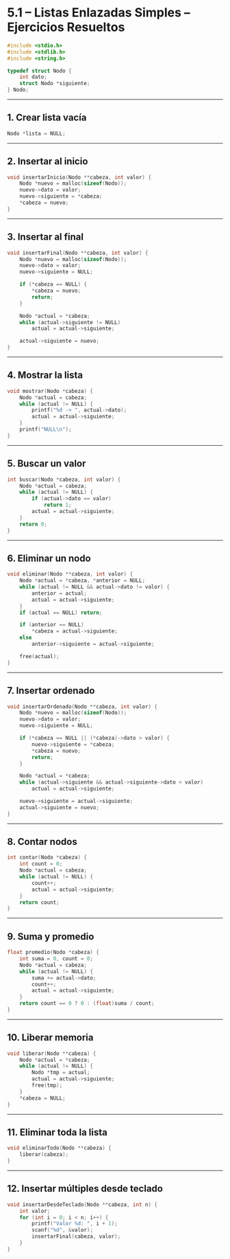 # 5.1 – Listas Enlazadas Simples – Ejercicios Resueltos

```c
#include <stdio.h>
#include <stdlib.h>
#include <string.h>

typedef struct Nodo {
    int dato;
    struct Nodo *siguiente;
} Nodo;
```

---

## 1. Crear lista vacía

```c
Nodo *lista = NULL;
```

---

## 2. Insertar al inicio

```c
void insertarInicio(Nodo **cabeza, int valor) {
    Nodo *nuevo = malloc(sizeof(Nodo));
    nuevo->dato = valor;
    nuevo->siguiente = *cabeza;
    *cabeza = nuevo;
}
```

---

## 3. Insertar al final

```c
void insertarFinal(Nodo **cabeza, int valor) {
    Nodo *nuevo = malloc(sizeof(Nodo));
    nuevo->dato = valor;
    nuevo->siguiente = NULL;

    if (*cabeza == NULL) {
        *cabeza = nuevo;
        return;
    }

    Nodo *actual = *cabeza;
    while (actual->siguiente != NULL)
        actual = actual->siguiente;

    actual->siguiente = nuevo;
}
```

---

## 4. Mostrar la lista

```c
void mostrar(Nodo *cabeza) {
    Nodo *actual = cabeza;
    while (actual != NULL) {
        printf("%d -> ", actual->dato);
        actual = actual->siguiente;
    }
    printf("NULL\n");
}
```

---

## 5. Buscar un valor

```c
int buscar(Nodo *cabeza, int valor) {
    Nodo *actual = cabeza;
    while (actual != NULL) {
        if (actual->dato == valor)
            return 1;
        actual = actual->siguiente;
    }
    return 0;
}
```

---

## 6. Eliminar un nodo

```c
void eliminar(Nodo **cabeza, int valor) {
    Nodo *actual = *cabeza, *anterior = NULL;
    while (actual != NULL && actual->dato != valor) {
        anterior = actual;
        actual = actual->siguiente;
    }
    if (actual == NULL) return;

    if (anterior == NULL)
        *cabeza = actual->siguiente;
    else
        anterior->siguiente = actual->siguiente;

    free(actual);
}
```

---

## 7. Insertar ordenado

```c
void insertarOrdenado(Nodo **cabeza, int valor) {
    Nodo *nuevo = malloc(sizeof(Nodo));
    nuevo->dato = valor;
    nuevo->siguiente = NULL;

    if (*cabeza == NULL || (*cabeza)->dato > valor) {
        nuevo->siguiente = *cabeza;
        *cabeza = nuevo;
        return;
    }

    Nodo *actual = *cabeza;
    while (actual->siguiente && actual->siguiente->dato < valor)
        actual = actual->siguiente;

    nuevo->siguiente = actual->siguiente;
    actual->siguiente = nuevo;
}
```

---

## 8. Contar nodos

```c
int contar(Nodo *cabeza) {
    int count = 0;
    Nodo *actual = cabeza;
    while (actual != NULL) {
        count++;
        actual = actual->siguiente;
    }
    return count;
}
```

---

## 9. Suma y promedio

```c
float promedio(Nodo *cabeza) {
    int suma = 0, count = 0;
    Nodo *actual = cabeza;
    while (actual != NULL) {
        suma += actual->dato;
        count++;
        actual = actual->siguiente;
    }
    return count == 0 ? 0 : (float)suma / count;
}
```

---

## 10. Liberar memoria

```c
void liberar(Nodo **cabeza) {
    Nodo *actual = *cabeza;
    while (actual != NULL) {
        Nodo *tmp = actual;
        actual = actual->siguiente;
        free(tmp);
    }
    *cabeza = NULL;
}
```

---

## 11. Eliminar toda la lista

```c
void eliminarTodo(Nodo **cabeza) {
    liberar(cabeza);
}
```

---

## 12. Insertar múltiples desde teclado

```c
void insertarDesdeTeclado(Nodo **cabeza, int n) {
    int valor;
    for (int i = 0; i < n; i++) {
        printf("Valor %d: ", i + 1);
        scanf("%d", &valor);
        insertarFinal(cabeza, valor);
    }
}
```
